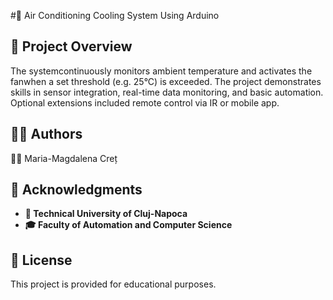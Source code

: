 #🚀 Air Conditioning Cooling System Using Arduino

## 📝 Project Overview
The systemcontinuously monitors ambient temperature and activates the fanwhen a set threshold (e.g. 25°C) is exceeded. The project demonstrates skills in sensor integration, real-time data monitoring, and basic automation. Optional extensions included remote control via IR or mobile app.

## 👩‍💻 Authors
👩‍🎓 Maria-Magdalena Creț

## 🙏 Acknowledgments
- **🏫 Technical University of Cluj-Napoca**
- **🎓 Faculty of Automation and Computer Science**

## 📄 License
This project is provided for educational purposes.
